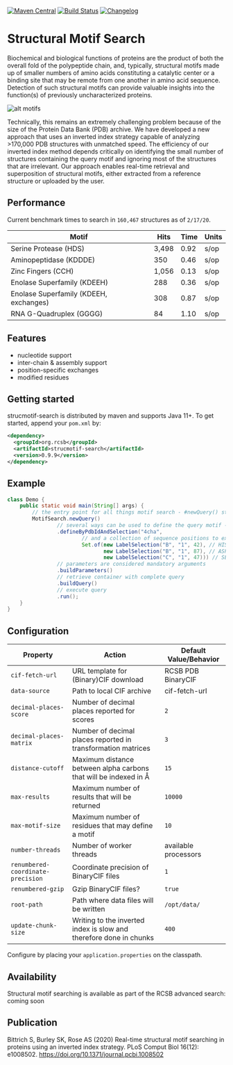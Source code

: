 [![Maven Central](https://maven-badges.herokuapp.com/maven-central/org.rcsb/strucmotif-search/badge.svg)](https://maven-badges.herokuapp.com/maven-central/org.rcsb/strucmotif-search)
[![Build Status](https://travis-ci.com/rcsb/strucmotif-search.svg?branch=master)](https://travis-ci.com/rcsb/strucmotif-search)
[![Changelog](https://img.shields.io/badge/changelog--lightgrey.svg?style=flat)](https://github.com/rcsb/strucmotif-search/blob/master/CHANGELOG.md)

# Structural Motif Search
Biochemical and biological functions of proteins are the product of both the overall fold
of the polypeptide chain, and, typically, structural motifs made up of smaller numbers
of amino acids constituting a catalytic center or a binding site that may be remote from
one another in amino acid sequence. Detection of such structural motifs can provide valuable
insights into the function(s) of previously uncharacterized proteins.

![alt motifs](https://raw.githubusercontent.com/rcsb/strucmotif-search/master/motifs.png)

Technically, this remains an extremely challenging problem because of the size of the Protein
Data Bank (PDB) archive. We have developed a new approach that uses an inverted index strategy
capable of analyzing >170,000 PDB structures with unmatched speed. The efficiency of our 
inverted index method depends critically on identifying the small number of structures 
containing the query motif and ignoring most of the structures that are irrelevant. Our 
approach enables real-time retrieval and superposition of structural motifs, either extracted
from a reference structure or uploaded by the user.

## Performance
Current benchmark times to search in `160,467` structures as of `2/17/20`.

| Motif | Hits | Time | Units |
| --- | --- | --- | --- |
| Serine Protease (HDS) | 3,498 | 0.92 | s/op |
| Aminopeptidase (KDDDE) | 350 | 0.46 | s/op |
| Zinc Fingers (CCH) | 1,056 | 0.13 | s/op |
| Enolase Superfamily (KDEEH) | 288 | 0.36 | s/op |
| Enolase Superfamily (KDEEH, exchanges) | 308 | 0.87 | s/op |
| RNA G-Quadruplex (GGGG) | 84 | 1.10 | s/op | 

## Features
- nucleotide support
- inter-chain & assembly support
- position-specific exchanges
- modified residues

## Getting started
strucmotif-search is distributed by maven and supports Java 11+. To get started, append your `pom.xml` by:
```xml
<dependency>
  <groupId>org.rcsb</groupId>
  <artifactId>strucmotif-search</artifactId>
  <version>0.9.9</version>
</dependency>
```

## Example
```java
class Demo {
    public static void main(String[] args) {
        // the entry point for all things motif search - #newQuery() starts building a new query
        MotifSearch.newQuery()
                // several ways can be used to define the query motif - e.g., specify an entry id
                .defineByPdbIdAndSelection("4cha",
                        // and a collection of sequence positions to extract residues
                        Set.of(new LabelSelection("B", "1", 42), // HIS
                               new LabelSelection("B", "1", 87), // ASP
                               new LabelSelection("C", "1", 47))) // SER
                // parameters are considered mandatory arguments
                .buildParameters()
                // retrieve container with complete query
                .buildQuery()
                // execute query
                .run();
    }
}
```

## Configuration
| Property     | Action | Default Value/Behavior |
| -----------  | ------ | ------- |
| `cif-fetch-url` | URL template for (Binary)CIF download | RCSB PDB BinaryCIF |
| `data-source` | Path to local CIF archive | cif-fetch-url |
| `decimal-places-score` | Number of decimal places reported for scores | `2` |
| `decimal-places-matrix` | Number of decimal places reported in transformation matrices | `3` |
| `distance-cutoff` | Maximum distance between alpha carbons that will be indexed in Å | `15` |
| `max-results` | Maximum number of results that will be returned | `10000` |
| `max-motif-size` | Maximum number of residues that may define a motif | `10` |
| `number-threads` | Number of worker threads | available processors |
| `renumbered-coordinate-precision` | Coordinate precision of BinaryCIF files | `1` |
| `renumbered-gzip` | Gzip BinaryCIF files? | `true` |
| `root-path` | Path where data files will be written | `/opt/data/` |
| `update-chunk-size` | Writing to the inverted index is slow and therefore done in chunks | `400` |

Configure by placing your `application.properties` on the classpath.

## Availability
Structural motif searching is available as part of the RCSB advanced search: coming soon

## Publication
Bittrich S, Burley SK, Rose AS (2020) Real-time structural motif searching in proteins using an inverted index strategy. PLoS Comput Biol 16(12): e1008502. https://doi.org/10.1371/journal.pcbi.1008502
